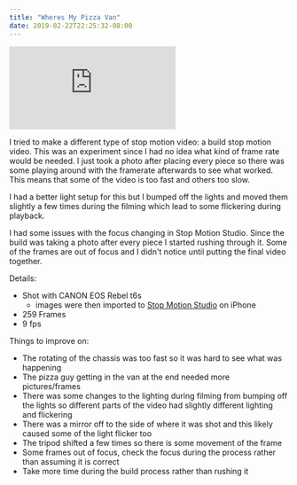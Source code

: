 ```yaml
---
title: "Wheres My Pizza Van"
date: 2019-02-22T22:25:32-08:00
---
```


<!--more-->

<div class="youtube-responsive-container">
<iframe  src="https://www.youtube.com/embed/YlbiOBFjfdc" frameborder="0" allow="accelerometer; autoplay; encrypted-media; gyroscope; picture-in-picture" allowfullscreen></iframe></div>

I tried to make a different type of stop motion video: a build stop motion video. This was an experiment since I had no idea what kind of frame rate would be needed. I just took a photo after placing every piece so there was some playing around with the framerate afterwards to see what worked. This means that some of the video is too fast and others too slow.

I had a better light setup for this but I bumped off the lights and moved them slightly a few times during the filming which lead to some flickering during playback.

I had some issues with the focus changing in Stop Motion Studio. Since the build was taking a photo after every piece I started rushing through it. Some of the frames are out of focus and I didn't notice until putting the final video together.

Details:

* Shot with CANON EOS Rebel t6s 
    * images were then imported to [Stop Motion Studio](https://www.cateater.com/ "cateater - Stop Motion Studio") on iPhone
* 259 Frames
* 9 fps

Things to improve on:

* The rotating of the chassis was too fast so it was hard to see what was happening
* The pizza guy getting in the van at the end needed more pictures/frames
* There was some changes to the lighting during filming from bumping off the lights so different parts of the video had slightly different lighting and flickering
* There was a mirror off to the side of where it was shot and this likely caused some of the light flicker too 
* The tripod shifted a few times so there is some movement of the frame
* Some frames out of focus, check the focus during the process rather than assuming it is correct
* Take more time during the build process rather than rushing it
